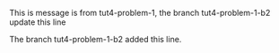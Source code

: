 This is message is from tut4-problem-1, the branch tut4-problem-1-b2 update this line

The branch tut4-problem-1-b2 added this line.


